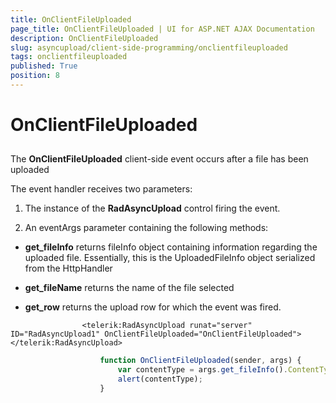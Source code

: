 ```yaml
---
title: OnClientFileUploaded
page_title: OnClientFileUploaded | UI for ASP.NET AJAX Documentation
description: OnClientFileUploaded
slug: asyncupload/client-side-programming/onclientfileuploaded
tags: onclientfileuploaded
published: True
position: 8
---
```


# OnClientFileUploaded



## 

The __OnClientFileUploaded__ client-side event occurs after a file has been uploaded

The event handler receives two parameters:

1. The instance of the __RadAsyncUpload__ control firing the event.

1. An eventArgs parameter containing the following methods:

* __get_fileInfo__ returns fileInfo object containing information regarding the uploaded file. Essentially, this is the UploadedFileInfo object serialized from the HttpHandler

* __get_fileName__ returns the name of the file selected

* __get_row__ returns the upload row for which the event	was fired.

````ASPNET
	            <telerik:RadAsyncUpload runat="server" ID="RadAsyncUpload1" OnClientFileUploaded="OnClientFileUploaded"></telerik:RadAsyncUpload>
````



````JavaScript
	                function OnClientFileUploaded(sender, args) {
	                    var contentType = args.get_fileInfo().ContentType;
	                    alert(contentType);
	                }
````


